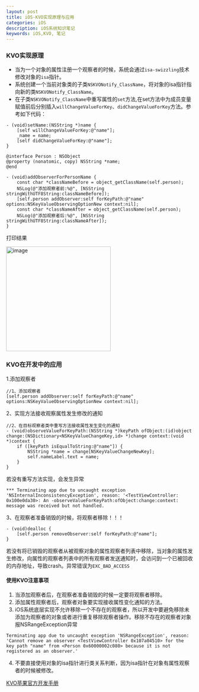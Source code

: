 ```yaml
---
layout: post
title: iOS-KVO实现原理与应用
categories: iOS
description: iOS系统知识笔记
keywords: iOS,KVO, 笔记
---
```


### KVO实现原理
* 当为一个对象的属性注册一个观察者的时候，系统会通过`isa-swizzling`技术修改对象的`isa`指针。
* 系统创建一个当前对象类的子类`NSKVONotify_ClassName`，将对象的isa指针指向新的类`NSKVONotify_ClassName`。
* 在子类`NSKVONotify_ClassName`中重写属性的`set`方法,在set方法中为成员变量赋值前后分别插入`willChangeValueForKey`、`didChangeValueForKey`方法。参考如下代码：

```
- (void)setName:(NSString *)name {
    [self willChangeValueForKey:@"name"];
    _name = name;
    [self didChangeValueForKey:@"name"];
}
```

```
@interface Person : NSObject
@property (nonatomic, copy) NSString *name;
@end
```

```
- (void)addObserverForPersonName {
    const char *classNameBefore = object_getClassName(self.person);
    NSLog(@"添加观察者前:%@", [NSString stringWithUTF8String:classNameBefore]);
    [self.person addObserver:self forKeyPath:@"name" options:NSKeyValueObservingOptionNew context:nil];
    const char *classNameAfter = object_getClassName(self.person);
    NSLog(@"添加观察者后:%@", [NSString stringWithUTF8String:classNameAfter]);
}

```
打印结果

<img width="282" alt="image" src="https://github.com/RunzhuZhao/RunzhuZhao.github.io/assets/70840468/d37c338c-d3de-4f0e-bff1-3bf76c2b59d0">


### KVO在开发中的应用

1.添加观察者
```
//1、添加观察者
[self.person addObserver:self forKeyPath:@"name" options:NSKeyValueObservingOptionNew context:nil];
```
2、实现方法接收观察属性发生修改的通知
```
//2、在目标观察者类中重写方法接收属性发生变化的通知
- (void)observeValueForKeyPath:(NSString *)keyPath ofObject:(id)object change:(NSDictionary<NSKeyValueChangeKey,id> *)change context:(void *)context {
    if ([keyPath isEqualToString:@"name"]) {
        NSString *name = change[NSKeyValueChangeNewKey];
        self.nameLabel.text = name;
    }
}
```
若没有重写方法实现，会发生异常
```
*** Terminating app due to uncaught exception 'NSInternalInconsistencyException', reason: '<TestViewController: 0x100e0da30>: An -observeValueForKeyPath:ofObject:change:context: message was received but not handled.
```
3、在观察者准备销毁的时候，将观察者移除！！！
```
- (void)dealloc {
    [self.person removeObserver:self forKeyPath:@"name"];
}
```
若没有将已销毁的观察者从被观察对象的属性观察者列表中移除，当对象的属性发生修改，向属性的观察者列表中的所有观察者发送通知时，会访问到一个已被回收的内存地址，导致crash。异常错误为`EXC_BAD_ACCESS`

#### 使用KVO注意事项
1. 当添加观察者后，在观察者准备销毁的时候一定要将观察者移除。
2. 添加属性观察者后，观察者对象要实现接收属性变化通知的方法。
3. iOS系统底层实现不允许移除一个不存在的观察者，所以开发中要避免移除未添加为观察者的对象或者进行重复移除观察者操作。移除不存在的观察者对象报NSRangeException异常
```
Terminating app due to uncaught exception 'NSRangeException', reason: 'Cannot remove an observer <TestViewController 0x107a04510> for the key path "name" from <Person 0x60000002c080> because it is not registered as an observer.'
```  
4. 不要直接使用对象的isa指针进行类关系判断，因为isa指针在对象有属性观察者的时候被修改。

[KVO苹果官方开发手册](https://developer.apple.com/library/archive/documentation/Cocoa/Conceptual/KeyValueObserving/KeyValueObserving.html?language=objc#//apple_ref/doc/uid/10000177i)   
